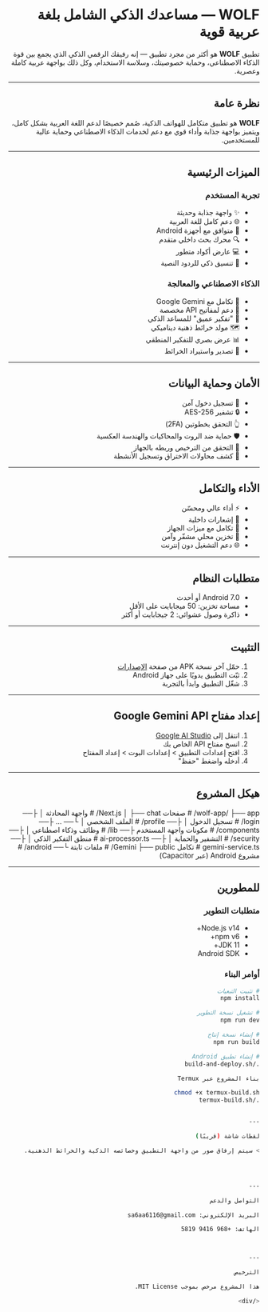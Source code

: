 
<div dir="rtl">

# WOLF — مساعدك الذكي الشامل بلغة عربية قوية

تطبيق **WOLF** هو أكثر من مجرد تطبيق — إنه رفيقك الرقمي الذكي الذي يجمع بين قوة الذكاء الاصطناعي، وحماية خصوصيتك، وسلاسة الاستخدام، وكل ذلك بواجهة عربية كاملة وعصرية.

---

## نظرة عامة

**WOLF** هو تطبيق متكامل للهواتف الذكية، صُمم خصيصًا لدعم اللغة العربية بشكل كامل، ويتميز بواجهة جذابة وأداء قوي مع دعم لخدمات الذكاء الاصطناعي وحماية عالية للمستخدمين.

---

## الميزات الرئيسية

### تجربة المستخدم
- ✨ واجهة جذابة وحديثة
- 🌐 دعم كامل للغة العربية
- 📱 متوافق مع أجهزة Android
- 🔍 محرك بحث داخلي متقدم
- 💻 عارض أكواد متطور
- 🎨 تنسيق ذكي للردود النصية

### الذكاء الاصطناعي والمعالجة
- 🤖 تكامل مع Google Gemini
- 🔑 دعم لمفاتيح API مخصصة
- 🧠 "تفكير عميق" للمساعد الذكي
- 🗺️ مولد خرائط ذهنية ديناميكي
- 📊 عرض بصري للتفكير المنطقي
- 🔄 تصدير واستيراد الخرائط

---

## الأمان وحماية البيانات

- 🔐 تسجيل دخول آمن
- 🔒 تشفير AES-256
- 👆 التحقق بخطوتين (2FA)
- 🛡️ حماية ضد الروت والمحاكيات والهندسة العكسية
- 📜 التحقق من الترخيص وربطه بالجهاز
- 🚨 كشف محاولات الاختراق وتسجيل الأنشطة

---

## الأداء والتكامل

- ⚡ أداء عالي ومحسّن
- 🔔 إشعارات داخلية
- 📱 تكامل مع ميزات الجهاز
- 💾 تخزين محلي مشفّر وآمن
- 🌐 دعم التشغيل دون إنترنت

---

## متطلبات النظام

- Android 7.0 أو أحدث
- مساحة تخزين: 50 ميجابايت على الأقل
- ذاكرة وصول عشوائي: 2 جيجابايت أو أكثر

---

## التثبيت

1. حمّل آخر نسخة APK من صفحة [الإصدارات](https://github.com/yourusername/wolf-app/releases)
2. ثبّت التطبيق يدويًا على جهاز Android
3. شغّل التطبيق وابدأ بالتجربة

---

## إعداد مفتاح Google Gemini API

1. انتقل إلى [Google AI Studio](https://makersuite.google.com/app/apikey)
2. انسخ مفتاح API الخاص بك
3. افتح إعدادات التطبيق > إعدادات البوت > إعداد المفتاح
4. أدخله واضغط "حفظ"

---

## هيكل المشروع

wolf-app/ ├── app/                  # صفحات Next.js │   ├── chat/             # واجهة المحادثة │   ├── login/            # تسجيل الدخول │   ├── profile/          # الملف الشخصي │   └── ... ├── components/           # مكونات واجهة المستخدم ├── lib/                  # وظائف وذكاء اصطناعي │   ├── security/         # التشفير والحماية │   ├── ai-processor.ts   # منطق التفكير الذكي │   ├── gemini-service.ts # تكامل Gemini ├── public/               # ملفات ثابتة └── android/              # مشروع Android (عبر Capacitor)

---

## للمطورين

### متطلبات التطوير

- Node.js v14+
- npm v6+
- JDK 11+
- Android SDK

### أوامر البناء

```bash
# تثبيت التبعيات
npm install

# تشغيل نسخة التطوير
npm run dev

# إنشاء نسخة إنتاج
npm run build

# إنشاء تطبيق Android
./build-and-deploy.sh

بناء المشروع عبر Termux

chmod +x termux-build.sh
./termux-build.sh


---

لقطات شاشة (قريبًا)

> سيتم إرفاق صور من واجهة التطبيق وخصائصه الذكية والخرائط الذهنية.




---

التواصل والدعم

البريد الإلكتروني: sa6aa6116@gmail.com

الهاتف: +968 9416 5819



---

الترخيص

هذا المشروع مرخص بموجب MIT License.

</div>
